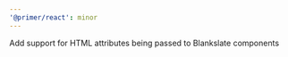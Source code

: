 ```yaml
---
'@primer/react': minor
---
```


Add support for HTML attributes being passed to Blankslate components
